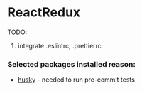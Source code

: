# ReactRedux

TODO:

1. integrate .eslintrc, .prettierrc

### Selected packages installed reason:

- [husky](https://github.com/typicode/husky) - needed to run pre-commit tests
